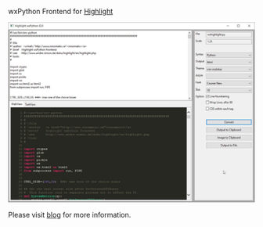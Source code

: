 wxPython Frontend for [Highlight](http://www.andre-simon.de/doku/highlight/en/highlight.php)

![](Doc/image/screen.jpg)

Please visit [blog](https://innomatic.blogspot.com) for more information.
